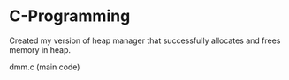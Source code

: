 # C-Programming
Created my version of heap manager that successfully allocates and frees memory in heap.

dmm.c (main code)

